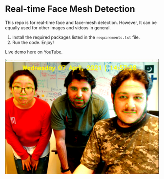 # Real-time Face Mesh Detection

This repo is for real-time face and face-mesh detection. However, It can be equally used for other images and videos in general.

1. Install the required packages listed in the `requirements.txt` file.
2. Run the code. Enjoy!

Live demo here on [YouTube](https://youtu.be/U2GVMsShIP0).

<img src="facemesh.png">
